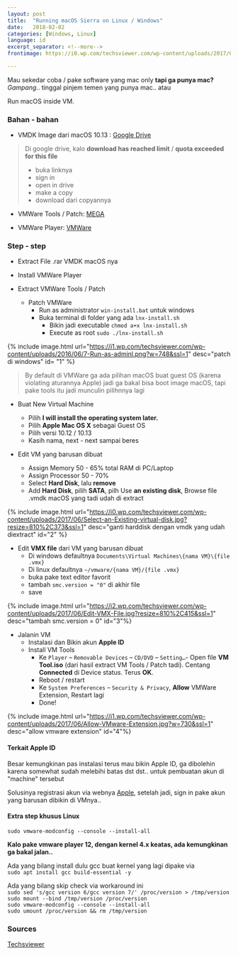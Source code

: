 ```yaml
---
layout: post
title:  "Running macOS Sierra on Linux / Windows"
date:   2018-02-02
categories: [Windows, Linux]
language: id
excerpt_separator: <!--more-->
frontimage: https://i0.wp.com/techsviewer.com/wp-content/uploads/2017/06/macOS-High-Sierra-Final-on-WMware-on-Windows-PC.jpg?resize=810%2C455&ssl=1

---
```

Mau sekedar coba / pake software yang mac only **tapi ga punya mac?** _Gampang_.. tinggal pinjem temen yang punya mac.. atau
<!--more-->

Run macOS inside VM.

### Bahan - bahan

* VMDK Image dari macOS 10.13 : [Google Drive](https://goo.gl/dPJhqw)

> Di google drive, kalo **download has reached limit** / **quota exceeded for this file**
> * buka linknya
> * sign in
> * open in drive
> * make a copy
> * download dari copyannya

* VMWare Tools / Patch: [MEGA](https://goo.gl/aSaMxC)

* VMWare Player: [VMWare](https://my.vmware.com/en/web/vmware/free#desktop_end_user_computing/vmware_workstation_player/14_0)


### Step - step

* Extract File .rar VMDK macOS nya

* Install VMWare Player

* Extract VMWare Tools / Patch
    * Patch VMWare 
        * Run as administrator `win-install.bat` untuk windows   
        * Buka terminal di folder yang ada `lnx-install.sh`
            * Bikin jadi executable `chmod a+x lnx-install.sh`
            * Execute as root `sudo ./lnx-install.sh`

{% include image.html url="https://i1.wp.com/techsviewer.com/wp-content/uploads/2016/06/7-Run-as-adminl.png?w=748&ssl=1" desc="patch di windows" id= "1" %}

> By default di VMWare ga ada pilihan macOS buat guest OS (karena violating aturannya Apple) jadi ga bakal bisa boot image macOS, tapi pake tools itu jadi munculin pilihnnya lagi

* Buat New Virtual Machine
    * Pilih **I will install the operating system later.**
    * Pilih **Apple Mac OS X** sebagai Guest OS
    * Pilih versi 10.12 / 10.13
    * Kasih nama, next - next sampai beres

* Edit VM yang barusan dibuat
    * Assign Memory 50 - 65% total RAM di PC/Laptop
    * Assign Processor 50 - 70%
    * Select **Hard Disk**, lalu **remove**
    * Add **Hard Disk**, pilih **SATA**, pilh Use **an existing disk**, Browse file .vmdk macOS yang tadi udah di extract

{% include image.html url="https://i0.wp.com/techsviewer.com/wp-content/uploads/2017/06/Select-an-Existing-virtual-disk.jpg?resize=810%2C373&ssl=1" desc="ganti harddisk dengan vmdk yang udah diextract" id="2" %}

* Edit **VMX file** dari VM yang barusan dibuat
    * Di windows defaultnya `Documents\Virtual Machines\{nama VM}\{file .vmx}`
    * Di linux defaultnya `~/vmware/{nama VM}/{file .vmx}`
    * buka pake text editor favorit
    * tambah `smc.version = "0"` di akhir file
    * save

{% include image.html url="https://i2.wp.com/techsviewer.com/wp-content/uploads/2017/06/Edit-VMX-File.jpg?resize=810%2C415&ssl=1" desc="tambah smc.version = 0" id="3"%}

* Jalanin VM
    * Instalasi dan Bikin akun **Apple ID**
    * Install VM Tools
        * Ke `Player` – `Removable Devices` – `CD/DVD` – `Setting…`- Open file **VM Tool.iso** (dari hasil extract VM Tools / Patch tadi). Centang **Connected** di Device status. Terus **OK**.
        * Reboot / restart
        * Ke `System Preferences` – `Security & Privacy`, **Allow** VMWare Extension, Restart lagi
        * Done!

{% include image.html url="https://i1.wp.com/techsviewer.com/wp-content/uploads/2017/06/Allow-VMware-Extension.jpg?w=730&ssl=1" desc="allow vmware extension" id="4"%}

#### Terkait Apple ID

Besar kemungkinan pas instalasi terus mau bikin Apple ID, ga dibolehin karena somewhat sudah melebihi batas dst dst.. untuk pembuatan akun di "machine" tersebut

Solusinya registrasi akun via webnya [Apple](https://appleid.apple.com/account#!&page=create), setelah jadi, sign in pake akun yang barusan dibikin di VMnya..

#### Extra step khusus Linux

`sudo vmware-modconfig --console --install-all`

**Kalo pake vmware player 12, dengan kernel 4.x keatas, ada kemungkinan ga bakal jalan..**

Ada yang bilang install dulu gcc buat kernel yang lagi dipake via   
`sudo apt install gcc build-essential -y`

Ada yang bilang skip check via workaround ini   
`sudo sed 's/gcc version 6/gcc version 7/' /proc/version > /tmp/version`   
`sudo mount --bind /tmp/version /proc/version`   
`sudo vmware-modconfig --console --install-all`   
`sudo umount /proc/version && rm /tmp/version`   

### Sources

[Techsviewer](https://techsviewer.com/install-macos-high-sierra-vmware-windows/)

